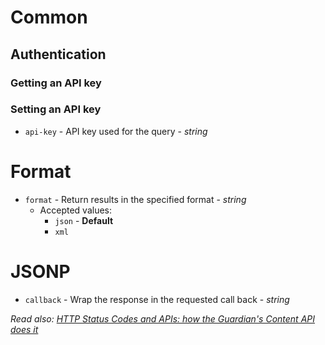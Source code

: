 Common
=======

##  Authentication
### Getting an API key
### Setting an API key
* `api-key` - API key used for the query  - *string*

Format
=======
* `format` - Return results in the specified format - *string*
    * Accepted values:
        * `json` - __Default__
        * `xml`

JSONP
=====
* `callback` - Wrap the response in the requested call back - *string*

*Read also: [HTTP Status Codes and APIs: how the Guardian's Content API does it](http://www.theguardian.com/info/developer-blog/2012/jul/16/http-status-codes-jsonp)*
